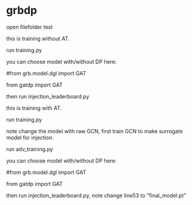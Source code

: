 # grbdp

open filefolder test

this is training without AT.

run training.py

you can choose model with/without DP here:

#from grb.model.dgl import GAT

from gatdp import GAT

then run injection_leaderboard.py


this is training with AT.

run training.py

note change the model with raw GCN, first train GCN to make surrogate model for injection.

run adv_training.py

you can choose model with/without DP here:

#from grb.model.dgl import GAT

from gatdp import GAT

then run injection_leaderboard.py, note change line53 to "final_model.pt"
